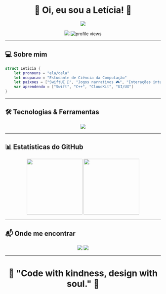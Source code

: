<h1 align="center">🌟 Oi, eu sou a Letícia! 🌟</h1>

<p align="center">
  <img src="https://readme-typing-svg.demolab.com/?lines=Desenvolvedora+criativa;Amante+de+tecnologia+e+design;Sempre+aprendendo+coisas+novas!&center=true&width=380&height=45">
</p>

<p align="center">
  <a href="https://github.com/andrxmedy"><img src="https://img.shields.io/github/followers/andrxmedy?label=Follow&style=social"></a>
  <img src="https://komarev.com/ghpvc/?username=andrxmedy&style=flat-square&color=blue" alt="profile views"/>
</p>

---

## 💻 Sobre mim

```swift
struct Leticia {
    let pronouns = "ela/dela"
    let ocupacao = "Estudante de Ciência da Computação"
    let paixoes = ["SwiftUI 🧚", "Jogos narrativos 🎮", "Interações intuitivas 🪄", "Problemas de lógica 🔍"]
    var aprendendo = ["Swift", "C++", "CloudKit", "UI/UX"]
}
````
--- 

## 🛠️ Tecnologias & Ferramentas

<p align="center"> <img src="https://skillicons.dev/icons?i=swift,cpp,python,git,figma,vscode,github,xcode&theme=light"/> </p>


---

## 📊 Estatísticas do GitHub

<p align="center"> <img height="180em" src="https://github-readme-stats.vercel.app/api?username=andrxmedy&show_icons=true&theme=radical&hide_border=true&count_private=true"/> <img height="180em" src="https://github-readme-stats.vercel.app/api/top-langs/?username=andrxmedy&layout=compact&langs_count=8&theme=radical&hide_border=true"/> </p>

---

## 📬 Onde me encontrar

<p align="center"> <a href="https://www.linkedin.com/in/letícia-andrade-11a597230/"><img src="https://img.shields.io/badge/LinkedIn-Letícia%20Andrade-blue?style=flat&logo=linkedin"></a> <a href="mailto:seu-email@email.com"><img src="https://img.shields.io/badge/E--mail-Fale%20comigo!-red?style=flat&logo=gmail"></a> </p>

---

<h1 align="center">🌟 "Code with kindness, design with soul." 🌟</h1>






